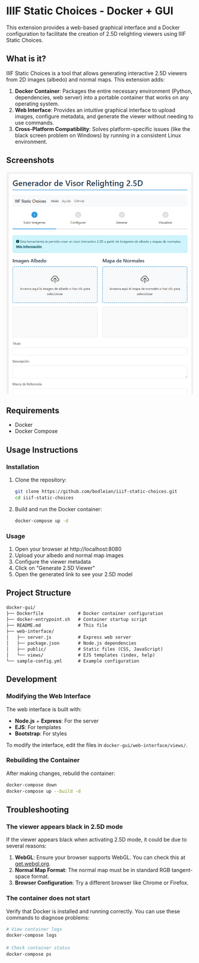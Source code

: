 # IIIF Static Choices - Docker + GUI

This extension provides a web-based graphical interface and a Docker configuration to facilitate the creation of 2.5D relighting viewers using IIIF Static Choices.

## What is it?

IIIF Static Choices is a tool that allows generating interactive 2.5D viewers from 2D images (albedo) and normal maps. This extension adds:

1.  **Docker Container**: Packages the entire necessary environment (Python, dependencies, web server) into a portable container that works on any operating system.
2.  **Web Interface**: Provides an intuitive graphical interface to upload images, configure metadata, and generate the viewer without needing to use commands.
3.  **Cross-Platform Compatibility**: Solves platform-specific issues (like the black screen problem on Windows) by running in a consistent Linux environment.

## Screenshots

![Alternative text for the image](gui.png)

## Requirements

*   Docker
*   Docker Compose

## Usage Instructions

### Installation

1.  Clone the repository:
    ```bash
    git clone https://github.com/bodleian/iiif-static-choices.git
    cd iiif-static-choices
    ```

2.  Build and run the Docker container:
    ```bash
    docker-compose up -d
    ```

### Usage

1.  Open your browser at http://localhost:8080
2.  Upload your albedo and normal map images
3.  Configure the viewer metadata
4.  Click on "Generate 2.5D Viewer"
5.  Open the generated link to see your 2.5D model

## Project Structure

```
docker-gui/
├── Dockerfile             # Docker container configuration
├── docker-entrypoint.sh   # Container startup script
├── README.md              # This file
├── web-interface/
│   ├── server.js          # Express web server
│   ├── package.json       # Node.js dependencies
│   ├── public/            # Static files (CSS, JavaScript)
│   └── views/             # EJS templates (index, help)
└── sample-config.yml      # Example configuration
```

## Development

### Modifying the Web Interface

The web interface is built with:
-   **Node.js** + **Express**: For the server
-   **EJS**: For templates
-   **Bootstrap**: For styles

To modify the interface, edit the files in `docker-gui/web-interface/views/`.

### Rebuilding the Container

After making changes, rebuild the container:
```bash
docker-compose down
docker-compose up --build -d
```

## Troubleshooting

### The viewer appears black in 2.5D mode

If the viewer appears black when activating 2.5D mode, it could be due to several reasons:

1.  **WebGL**: Ensure your browser supports WebGL. You can check this at [get.webgl.org](https://get.webgl.org/).
2.  **Normal Map Format**: The normal map must be in standard RGB tangent-space format.
3.  **Browser Configuration**: Try a different browser like Chrome or Firefox.

### The container does not start

Verify that Docker is installed and running correctly. You can use these commands to diagnose problems:

```bash
# View container logs
docker-compose logs

# Check container status
docker-compose ps
```


